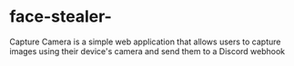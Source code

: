 # face-stealer-
Capture Camera is a simple web application that allows users to capture images using their device's camera and send them to a Discord webhook
